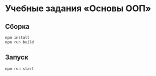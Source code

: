 # Учебные задания «Основы ООП»

## Сборка

```bash
npm install
npm run build
```

## Запуск

```bash
npm run start
```
